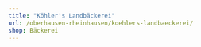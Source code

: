 ```yaml
---
title: "Köhler's Landbäckerei"
url: /oberhausen-rheinhausen/koehlers-landbaeckerei/
shop: Bäckerei
---
```

